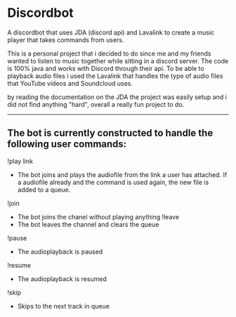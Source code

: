 # Discordbot
A discordbot that uses JDA (discord api) and Lavalink to create a music player that takes commands from users.


This is a personal project that i decided to do since me and my friends wanted to listen to music together while sitting in a discord server. The code is 100% java and works with Discord through their api. To be able to playback audio files i used the Lavalink that handles the type of audio files that YouTube videos and Soundcloud uses.

by reading the documentation on the JDA the project was easily setup and i did not find anything "hard", overall a really fun project to do.


-------------------------------------------
The bot is currently constructed to handle the following user commands:
-------------------------------------------

!play link
 - The bot joins and plays the audiofile from the link a user has attached. If a audiofile already and the command is used again, the new file is added to a queue.

!join 
 - The bot joins the chanel without playing anything
!leave
 - The bot leaves the channel and clears the queue

!pause
 - The audioplayback is paused

!resume
 - The audioplayback is resumed

!skip
 - Skips to the next track in queue


